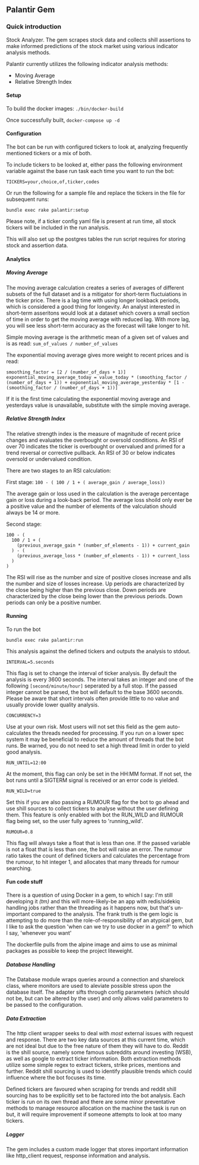 ## Palantir Gem

### Quick introduction

Stock Analyzer. The gem scrapes stock data and collects shill assertions to make informed predictions of the stock market using various indicator analysis methods.

Palantir currently utilizes the following indicator analysis methods:
  - Moving Average
  - Relative Strength Index

#### Setup

To build the docker images: `./bin/docker-build`

Once successfully built, `docker-compose up -d`

#### Configuration

The bot can be run with configured tickers to look at, analyzing frequently mentioned tickers or a mix of both.

To include tickers to be looked at, either pass the following environment variable against the base run task each time you want to run the bot:

`TICKERS=your,choice,of,ticker,codes` 

Or run the following for a sample file and replace the tickers in the file for subsequent runs:

`bundle exec rake palantir:setup`

Please note, if a ticker config yaml file is present at run time, all stock tickers will be included in the run analysis.

This will also set up the postgres tables the run script requires for storing stock and assertion data.

#### Analytics

##### Moving Average

The moving average calculation creates a series of averages of different subsets of the full dataset and is a mitigator for short-term fluctuiations in the ticker price. There is a lag time with using longer lookback periods, which is considered a good thing for longevity. An analyst interested in short-term asseritons would look at a dataset which covers a small section of time in order to get the moving average with reduced lag. With more lag, you will see less short-term accuracy as the forecast will take longer to hit.

Simple moving average is the arithmetic mean of a given set of values and is as read: `sum_of_values / number_of_values`

The exponential moving average gives more weight to recent prices and is read:
```
smoothing_factor = [2 / (number_of_days + 1)]
exponential_moving_average_today = value_today * (smoothing_factor / (number_of_days + 1)) + exponential_moving_average_yesterday * [1 - (smoothing_factor / (number_of_days + 1))]
```
If it is the first time calculating the exponential moving average and yesterdays value is unavailable, substitute with the simple moving average.

##### Relative Strength Index

The relative strength index is the measure of magnitude of recent price changes and evaluates the overbought or oversold conditions. An RSI of over 70 indicates the ticker is overbought or overvalued and primed for a trend reversal or corrective pullback. An RSI of 30 or below indicates oversold or undervalued condition.

There are two stages to an RSI calculation:

First stage:
`100 - ( 100 / 1 + ( average_gain / average_loss))`

The average gain or loss used in the calculation is the average percentage gain or loss during a look-back period. The average loss shoild only ever be a positive value and the number of elements of the valculation should always be 14 or more.

Second stage:
```
100 - (
  100 / 1 + (
    (previous_average_gain * (number_of_elements - 1)) + current_gain
  ) - (
    (previous_average_loss * (number_of_elements - 1)) + current_loss
  )
)
```

The RSI will rise as the number and size of positive closes increase and alls the number and size of losses increase. Up periods are characterized by the close being higher than the previous close. Down periods are characterized by the close being lower than the previous periods. Down periods can only be a positive number.

#### Running

To run the bot

`bundle exec rake palantir:run`

This analysis against the defined tickers and outputs the analysis to stdout.

`INTERVAL=5.seconds`

This flag is set to change the interval of ticker analysis. By default the analysis is every 3600 seconds. The interval takes an integer and one of the following `[second/minute/hour]` seperated by a full stop. If the passed integer cannot be parsed, the bot will default to the base 3600 seconds. Please be aware that short intervals often provide little to no value and usually provide lower quality analysis.

`CONCURRENCY=3`

Use at your own risk. Most users will not set this field as the gem auto-calculates the threads needed for processing. If you run on a lower spec system it may be beneficial to reduce the amount of threads that the bot runs. Be warned, you do not need to set a high thread limit in order to yield good analysis.

`RUN_UNTIL=12:00`

At the moment, this flag can only be set in the HH:MM format. If not set, the bot runs until a SIGTERM signal is received or an error code is yielded.

`RUN_WILD=true`

Set this if you are also passing a RUMOUR flag for the bot to go ahead and use shill sources to collect tickers to analyse without the user defining them. This feature is only enabled with bot the RUN_WILD and RUMOUR flag being set, so the user fully agrees to 'running_wild'.

`RUMOUR=0.8`

This flag will always take a float that is less than one. If the passed variable is not a float that is less than one, the bot will raise an error. The rumour ratio takes the count of defined tickers and calculates the percentage from the rumour, to hit integer 1, and allocates that many threads for rumour searching.

#### Fun code stuff

There is a question of using Docker in a gem, to which I say: I'm still developing it _(tm)_ and this will more-likely-be an app with redis/sidekiq handling jobs rather than the threading as it happens now, but that's un-important compared to the analysis. The frank truth is the gem logic is attempting to do more than the role-of-responsibility of an atypical gem, but I like to ask the question 'when can we try to use docker in a gem?' to which I say, 'whenever you want'

The dockerfile pulls from the alpine image and aims to use as minimal packages as possible to keep the project liteweight.

##### Database Handling

The Database module wraps queries around a connection and sharelock class, where monitors are used to aleviate possible stress upon the database itself. The adapter sifts through config parameters (which should not be, but can be altered by the user) and only allows valid parameters to be passed to the configuration.

##### Data Extraction

The http client wrapper seeks to deal with _most_ external issues with request and response. There are two key data sources at this current time, which are not ideal but due to the free nature of them they will have to do. Reddit is the shill source, namely some famous subreddits around investing (WSB), as well as google to extract ticker information. Both extraction methods utilize some simple regex to extract tickers, strike prices, mentions and further. Reddit shill sourcing is used to identify plausible trends which could influence where the bot focuses its time.

Defined tickers are favoured when scraping for trends and reddit shill sourcing has to be explicitly set to be factored into the bot analysis. Each ticker is run on its own thread and there are some minor preventative methods to manage resource allocation on the machine the task is run on but, it will require improvement if someone attempts to look at too many tickers.

##### Logger

The gem includes a custom made logger that stores important information like http_client request, response information and analysis.
